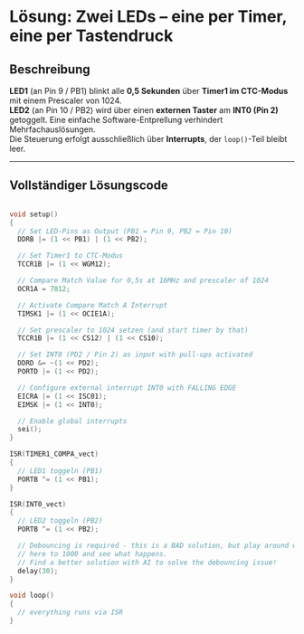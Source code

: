 # Lösung: Zwei LEDs – eine per Timer, eine per Tastendruck

## Beschreibung

**LED1** (an Pin 9 / PB1) blinkt alle **0,5 Sekunden** über **Timer1 im CTC-Modus** mit einem Prescaler von 1024.  
**LED2** (an Pin 10 / PB2) wird über einen **externen Taster** am **INT0 (Pin 2)** getoggelt. Eine einfache Software-Entprellung verhindert Mehrfachauslösungen.  
Die Steuerung erfolgt ausschließlich über **Interrupts**, der `loop()`-Teil bleibt leer.

---

## Vollständiger Lösungscode

```cpp

void setup()
{
  // Set LED-Pins as Output (PB1 = Pin 9, PB2 = Pin 10)
  DDRB |= (1 << PB1) | (1 << PB2);

  // Set Timer1 to CTC-Modus
  TCCR1B |= (1 << WGM12);

  // Compare Match Value for 0,5s at 16MHz and prescaler of 1024
  OCR1A = 7812;

  // Activate Compare Match A Interrupt
  TIMSK1 |= (1 << OCIE1A);

  // Set prescaler to 1024 setzen (and start timer by that)
  TCCR1B |= (1 << CS12) | (1 << CS10);

  // Set INT0 (PD2 / Pin 2) as input with pull-ups activated
  DDRD &= ~(1 << PD2);
  PORTD |= (1 << PD2);

  // Configure external interrupt INT0 with FALLING EDGE
  EICRA |= (1 << ISC01);
  EIMSK |= (1 << INT0);

  // Enable global interrupts
  sei();
}

ISR(TIMER1_COMPA_vect)
{
  // LED1 toggeln (PB1)
  PORTB ^= (1 << PB1);
}

ISR(INT0_vect)
{
  // LED2 toggeln (PB2)
  PORTB ^= (1 << PB2);

  // Debouncing is required - this is a BAD solution, but play around with increasing the delay
  // here to 1000 and see what happens.
  // Find a better solution with AI to solve the debouncing issue!
  delay(30);
}

void loop()
{
  // everything runs via ISR
}
